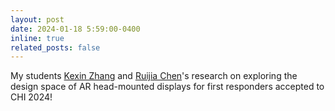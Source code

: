 ```yaml
---
layout: post
date: 2024-01-18 5:59:00-0400
inline: true
related_posts: false
---
```


My students [Kexin Zhang](https://scholar.google.com/citations?user=RNoZyNoAAAAJ&hl=en) and [Ruijia Chen](https://chenruijia120.github.io/)'s research on exploring the design space of AR head-mounted displays for first responders accepted to CHI 2024!
